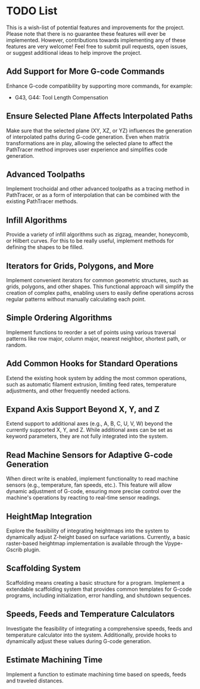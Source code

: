 # TODO List

This is a wish-list of potential features and improvements for the
project. Please note that there is no guarantee these features will ever
be implemented. However, contributions towards implementing any of these
features are very welcome! Feel free to submit pull requests, open issues,
or suggest additional ideas to help improve the project.

## Add Support for More G-code Commands

Enhance G-code compatibility by supporting more commands, for example:

* G43, G44: Tool Length Compensation

## Ensure Selected Plane Affects Interpolated Paths

Make sure that the selected plane (XY, XZ, or YZ) influences the
generation of interpolated paths during G-code generation. Even when
matrix transformations are in play, allowing the selected plane to
affect the PathTracer method improves user experience and simplifies
code generation.

## Advanced Toolpaths

Implement trochoidal and other advanced toolpaths as a tracing method
in PathTracer, or as a form of interpolation that can be combined with
the existing PathTracer methods.

## Infill Algorithms

Provide a variety of infill algorithms such as zigzag, meander, honeycomb,
or Hilbert curves. For this to be really useful, implement methods for
defining the shapes to be filled.

## Iterators for Grids, Polygons, and More

Implement convenient iterators for common geometric structures, such as
grids, polygons, and other shapes. This functional approach will simplify
the creation of complex paths, enabling users to easily define operations
across regular patterns without manually calculating each point.

## Simple Ordering Algorithms

Implement functions to reorder a set of points using various traversal
patterns like row major, column major, nearest neighbor, shortest path,
or random.

## Add Common Hooks for Standard Operations

Extend the existing hook system by adding the most common operations,
such as automatic filament extrusion, limiting feed rates, temperature
adjustments, and other frequently needed actions.

## Expand Axis Support Beyond X, Y, and Z

Extend support to additional axes (e.g., A, B, C, U, V, W) beyond the
currently supported X, Y, and Z. While additional axes can be set as
keyword parameters, they are not fully integrated into the system.

## Read Machine Sensors for Adaptive G-code Generation

When direct write is enabled, implement functionality to read machine
sensors (e.g., temperature, fan speeds, etc.). This feature will allow
dynamic adjustment of G-code, ensuring more precise control over the
machine's operations by reacting to real-time sensor readings.

## HeightMap Integration

Explore the feasibility of integrating heightmaps into the system to
dynamically adjust Z-height based on surface variations. Currently, a
basic raster-based heightmap implementation is available through the
Vpype-Gscrib plugin.

## Scaffolding System

Scaffolding means creating a basic structure for a program. Implement a
extendable scaffolding system that provides common templates for G-code
programs, including initialization, error handling, and shutdown sequences.

## Speeds, Feeds and Temperature Calculators

Investigate the feasibility of integrating a comprehensive speeds,
feeds and temperature calculator into the system. Additionally, provide
hooks to dynamically adjust these values during G-code generation.

## Estimate Machining Time

Implement a function to estimate machining time based on speeds, feeds
and traveled distances.
